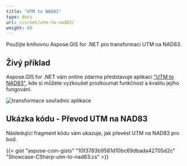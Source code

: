 ```yaml
---
title: "UTM to NAD83"
type: docs
url: /cs/net/utm-to-nad83/
weight: 60
---
```


Použijte knihovnu Aspose.GIS for .NET pro transformaci UTM na NAD83.

## **Živý příklad**

Aspose.GIS for .NET vám online zdarma představuje aplikaci ["UTM to NAD83"](https://products.aspose.app/gis/transformation/utm-to-nad83), kde si můžete vyzkoušet prozkoumat funkčnost a kvalitu jejího fungování.

![transformace souřadnic aplikace](transform-coordinates.png)

## **Ukázka kódu - Převod UTM na NAD83**

Následující fragment kódu vám ukazuje, jak převést UTM na NAD83 pro bod.

{{< gist "aspose-com-gists" "10f3783b9581d10bc69dbada42705d2c" "Showcase-CSharp-utm-to-nad83.cs" >}}

